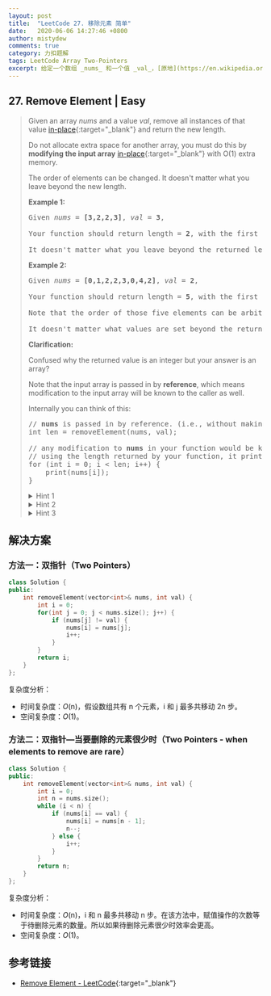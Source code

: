 ```yaml
---
layout: post
title:  "LeetCode 27. 移除元素 简单"
date:   2020-06-06 14:27:46 +0800
author: mistydew
comments: true
category: 力扣题解
tags: LeetCode Array Two-Pointers
excerpt: 给定一个数组 _nums_ 和一个值 _val_，[原地](https://en.wikipedia.org/wiki/In-place_algorithm){:target="_blank"}移除所有该数值的实例并返回新数组的长度。
---
```

## 27. Remove Element | Easy

> Given an array _nums_ and a value _val_, remove all instances of that value [in-place](https://en.wikipedia.org/wiki/In-place_algorithm){:target="_blank"} and return the new length.
> 
> Do not allocate extra space for another array, you must do this by **modifying the input array** [in-place](https://en.wikipedia.org/wiki/In-place_algorithm){:target="_blank"} with O(1) extra memory.
> 
> The order of elements can be changed. It doesn't matter what you leave beyond the new length.
> 
> **Example 1:**
> 
> <pre>
> Given <em>nums</em> = <strong>[3,2,2,3]</strong>, <em>val</em> = <strong>3</strong>,
> 
> Your function should return length = <strong>2</strong>, with the first two elements of <em>nums</em> being <strong>2</strong>.
> 
> It doesn't matter what you leave beyond the returned length.
> </pre>
> 
> **Example 2:**
> 
> <pre>
> Given <em>nums</em> = <strong>[0,1,2,2,3,0,4,2]</strong>, <em>val</em> = <strong>2</strong>,
> 
> Your function should return length = <strong>5</strong>, with the first five elements of <em>nums</em> containing <strong>0</strong>, <strong>1</strong>, <strong>3</strong>, <strong>0</strong>, and <strong>4</strong>.
> 
> Note that the order of those five elements can be arbitrary.
> 
> It doesn't matter what values are set beyond the returned length.
> </pre>
> 
> **Clarification:**
> 
> Confused why the returned value is an integer but your answer is an array?
> 
> Note that the input array is passed in by **reference**, which means modification to the input array will be known to the caller as well.
> 
> Internally you can think of this:
> 
> <pre>
> // <strong>nums</strong> is passed in by reference. (i.e., without making a copy)
> int len = removeElement(nums, val);
> 
> // any modification to <strong>nums</strong> in your function would be known by the caller.
> // using the length returned by your function, it prints the first <strong>len</strong> elements.
> for (int i = 0; i < len; i++) {
>     print(nums[i]);
> }
> </pre>
> 
> <details>
> <summary>Hint 1</summary>
> The problem statement clearly asks us to modify the array in-place and it also says that the element beyond the new length of the array can be anything. Given an element, we need to remove all the occurrences of it from the array. We don't technically need to <b>remove</b> that element per-say, right?
> </details>
> 
> <details>
> <summary>Hint 2</summary>
> We can move all the occurrences of this element to the end of the array. Use two pointers!<br>
> <img src="https://assets.leetcode.com/uploads/2019/10/20/hint_remove_element.png" width="500">
> </details>
> 
> <details>
> <summary>Hint 3</summary>
> Yet another direction of thought is to consider the elements to be removed as non-existent. In a single pass, if we keep copying the visible elements in-place, that should also solve this problem for us.
> </details>

## 解决方案

### 方法一：双指针（Two Pointers）

```cpp
class Solution {
public:
    int removeElement(vector<int>& nums, int val) {
        int i = 0;
        for(int j = 0; j < nums.size(); j++) {
            if (nums[j] != val) {
                nums[i] = nums[j];
                i++;
            }
        }
        return i;
    }
};
```

复杂度分析：
* 时间复杂度：_O_(n)，假设数组共有 n 个元素，i 和 j 最多共移动 2n 步。
* 空间复杂度：_O_(1)。

### 方法二：双指针—当要删除的元素很少时（Two Pointers - when elements to remove are rare）

```cpp
class Solution {
public:
    int removeElement(vector<int>& nums, int val) {
        int i = 0;
        int n = nums.size();
        while (i < n) {
            if (nums[i] == val) {
                nums[i] = nums[n - 1];
                n--;
            } else {
                i++;
            }
        }
        return n;
    }
};
```

复杂度分析：
* 时间复杂度：_O_(n)，i 和 n 最多共移动 n 步。在该方法中，赋值操作的次数等于待删除元素的数量。所以如果待删除元素很少时效率会更高。
* 空间复杂度：_O_(1)。

## 参考链接

* [Remove Element - LeetCode](https://leetcode.com/problems/remove-element/){:target="_blank"}
